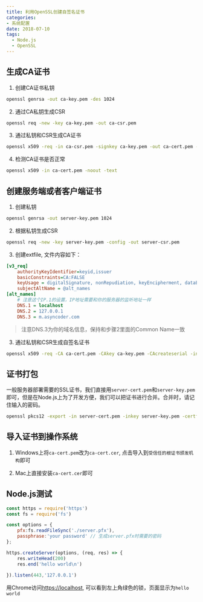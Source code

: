 ```yaml
---
title: 利用OpenSSL创建自签名证书
categories:
- 系统配置
date: 2018-07-10
tags: 
  - Node.js
  - OpenSSL
---
```


## 生成CA证书

1. 创建CA证书私钥

```bash
openssl genrsa -out ca-key.pem -des 1024
```

2. 通过CA私钥生成CSR

```bash
openssl req -new -key ca-key.pem -out ca-csr.pem
```

3. 通过私钥和CSR生成CA证书

```bash
openssl x509 -req -in ca-csr.pem -signkey ca-key.pem -out ca-cert.pem -days 1095
```

4. 检测CA证书是否正常

```bash
openssl x509 -in ca-cert.pem -noout -text
```

<!-- more -->

## 创建服务端或者客户端证书

1. 创建私钥

```bash
openssl genrsa -out server-key.pem 1024
```

2. 根据私钥生成CSR

```bash
openssl req -new -key server-key.pem -config -out server-csr.pem
```



3. 创建extfile, 文件内容如下：

```ini
[v3_req]
    authorityKeyIdentifier=keyid,issuer
    basicConstraints=CA:FALSE
    keyUsage = digitalSignature, nonRepudiation, keyEncipherment, dataEncipherment
    subjectAltName = @alt_names
[alt_names]
	# 注意这个IP.1的设置，IP地址需要和你的服务器的监听地址一样
    DNS.1 = localhost
    DNS.2 = 127.0.0.1
    DNS.3 = m.asyncoder.com
```
> 注意DNS.3为你的域名信息，保持和步骤2里面的Common Name一致

3. 通过私钥和CSR生成自签名证书

```bash
openssl x509 -req -CA ca-cert.pem -CAkey ca-key.pem -CAcreateserial -in server-csr.pem -out server-cert.pem -extensions v3_req -extfile extfile -days 1095
```

## 证书打包
一般服务器部署需要的SSL证书，我们直接用`server-cert.pem`和`server-key.pem`即可，但是在Node.js上为了开发方便，我们可以把证书进行合并。合并时，请记住输入的密码。

```bash
openssl pkcs12 -export -in server-cert.pem -inkey server-key.pem -certfile ca-cert.pem -out server.pfx
```

## 导入证书到操作系统

1. Windows上将`ca-cert.pem`改为`ca-cert.cer`, 点击导入到`受信任的根证书颁发机构`即可

2. Mac上直接安装`ca-cert.cer`即可

## Node.js测试

```javascript
const https = require('https')
const fs = require('fs')

const options = {
	pfx:fs.readFileSync('./server.pfx'),
	passphrase:'your password' // 生成server.pfx时需要的密码
};

https.createServer(options, (req, res) => {
	res.writeHead(200)
    res.end('hello world\n')
    
}).listen(443,'127.0.0.1')
```

用Chrome访问[https://localhost](https://localhost), 可以看到左上角绿色的锁，页面显示为`hello world`